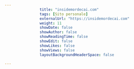---
                title: "insidemordecai.com"
                tags: [Sito personale]
                externalUrl: "https://insidemordecai.com"
                weight: 11
                showDate: false
                showAuthor: false
                showReadingTime: false
                showEdit: false
                showLikes: false
                showViews: false
                layoutBackgroundHeaderSpace: false
                ---

